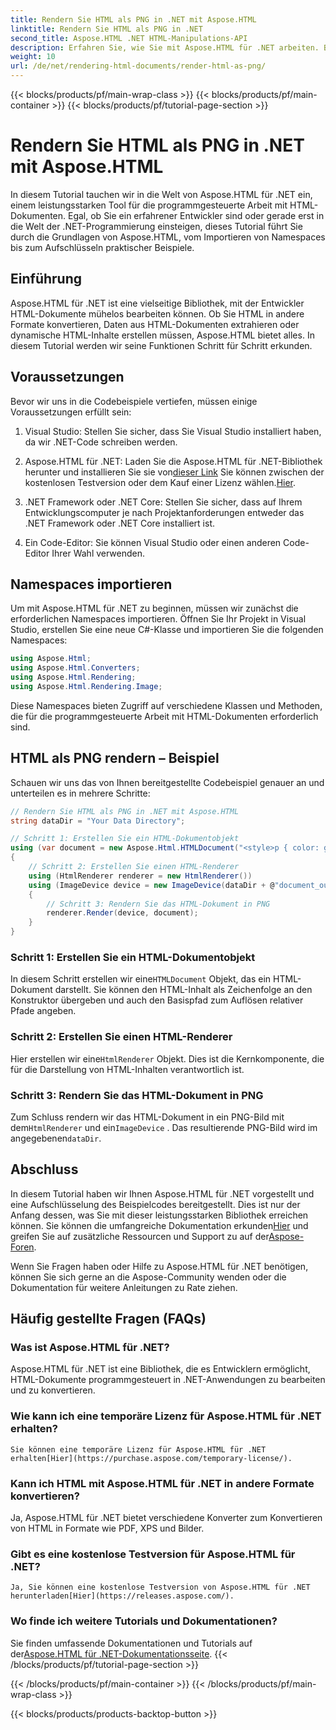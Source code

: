 ```yaml
---
title: Rendern Sie HTML als PNG in .NET mit Aspose.HTML
linktitle: Rendern Sie HTML als PNG in .NET
second_title: Aspose.HTML .NET HTML-Manipulations-API
description: Erfahren Sie, wie Sie mit Aspose.HTML für .NET arbeiten. Bearbeiten Sie HTML, konvertieren Sie es in verschiedene Formate und mehr. Tauchen Sie ein in dieses umfassende Tutorial!
weight: 10
url: /de/net/rendering-html-documents/render-html-as-png/
---
```


{{< blocks/products/pf/main-wrap-class >}}
{{< blocks/products/pf/main-container >}}
{{< blocks/products/pf/tutorial-page-section >}}

# Rendern Sie HTML als PNG in .NET mit Aspose.HTML


In diesem Tutorial tauchen wir in die Welt von Aspose.HTML für .NET ein, einem leistungsstarken Tool für die programmgesteuerte Arbeit mit HTML-Dokumenten. Egal, ob Sie ein erfahrener Entwickler sind oder gerade erst in die Welt der .NET-Programmierung einsteigen, dieses Tutorial führt Sie durch die Grundlagen von Aspose.HTML, vom Importieren von Namespaces bis zum Aufschlüsseln praktischer Beispiele.

## Einführung

Aspose.HTML für .NET ist eine vielseitige Bibliothek, mit der Entwickler HTML-Dokumente mühelos bearbeiten können. Ob Sie HTML in andere Formate konvertieren, Daten aus HTML-Dokumenten extrahieren oder dynamische HTML-Inhalte erstellen müssen, Aspose.HTML bietet alles. In diesem Tutorial werden wir seine Funktionen Schritt für Schritt erkunden.

## Voraussetzungen

Bevor wir uns in die Codebeispiele vertiefen, müssen einige Voraussetzungen erfüllt sein:

1. Visual Studio: Stellen Sie sicher, dass Sie Visual Studio installiert haben, da wir .NET-Code schreiben werden.

2.  Aspose.HTML für .NET: Laden Sie die Aspose.HTML für .NET-Bibliothek herunter und installieren Sie sie von[dieser Link](https://releases.aspose.com/html/net/) Sie können zwischen der kostenlosen Testversion oder dem Kauf einer Lizenz wählen.[Hier](https://purchase.aspose.com/buy).

3. .NET Framework oder .NET Core: Stellen Sie sicher, dass auf Ihrem Entwicklungscomputer je nach Projektanforderungen entweder das .NET Framework oder .NET Core installiert ist.

4. Ein Code-Editor: Sie können Visual Studio oder einen anderen Code-Editor Ihrer Wahl verwenden.

## Namespaces importieren

Um mit Aspose.HTML für .NET zu beginnen, müssen wir zunächst die erforderlichen Namespaces importieren. Öffnen Sie Ihr Projekt in Visual Studio, erstellen Sie eine neue C#-Klasse und importieren Sie die folgenden Namespaces:

```csharp
using Aspose.Html;
using Aspose.Html.Converters;
using Aspose.Html.Rendering;
using Aspose.Html.Rendering.Image;
```

Diese Namespaces bieten Zugriff auf verschiedene Klassen und Methoden, die für die programmgesteuerte Arbeit mit HTML-Dokumenten erforderlich sind.

## HTML als PNG rendern – Beispiel

Schauen wir uns das von Ihnen bereitgestellte Codebeispiel genauer an und unterteilen es in mehrere Schritte:

```csharp
// Rendern Sie HTML als PNG in .NET mit Aspose.HTML
string dataDir = "Your Data Directory";

// Schritt 1: Erstellen Sie ein HTML-Dokumentobjekt
using (var document = new Aspose.Html.HTMLDocument("<style>p { color: green; }</style><p>my first paragraph</p>", @"c:\work\"))
{
    // Schritt 2: Erstellen Sie einen HTML-Renderer
    using (HtmlRenderer renderer = new HtmlRenderer())
    using (ImageDevice device = new ImageDevice(dataDir + @"document_out.png"))
    {
        // Schritt 3: Rendern Sie das HTML-Dokument in PNG
        renderer.Render(device, document);
    }
}
```

### Schritt 1: Erstellen Sie ein HTML-Dokumentobjekt

 In diesem Schritt erstellen wir eine`HTMLDocument` Objekt, das ein HTML-Dokument darstellt. Sie können den HTML-Inhalt als Zeichenfolge an den Konstruktor übergeben und auch den Basispfad zum Auflösen relativer Pfade angeben.

### Schritt 2: Erstellen Sie einen HTML-Renderer

 Hier erstellen wir eine`HtmlRenderer` Objekt. Dies ist die Kernkomponente, die für die Darstellung von HTML-Inhalten verantwortlich ist. 

### Schritt 3: Rendern Sie das HTML-Dokument in PNG

 Zum Schluss rendern wir das HTML-Dokument in ein PNG-Bild mit dem`HtmlRenderer` und ein`ImageDevice` . Das resultierende PNG-Bild wird im angegebenen`dataDir`.

## Abschluss

In diesem Tutorial haben wir Ihnen Aspose.HTML für .NET vorgestellt und eine Aufschlüsselung des Beispielcodes bereitgestellt. Dies ist nur der Anfang dessen, was Sie mit dieser leistungsstarken Bibliothek erreichen können. Sie können die umfangreiche Dokumentation erkunden[Hier](https://reference.aspose.com/html/net/) und greifen Sie auf zusätzliche Ressourcen und Support zu auf der[Aspose-Foren](https://forum.aspose.com/).

Wenn Sie Fragen haben oder Hilfe zu Aspose.HTML für .NET benötigen, können Sie sich gerne an die Aspose-Community wenden oder die Dokumentation für weitere Anleitungen zu Rate ziehen.

## Häufig gestellte Fragen (FAQs)

### Was ist Aspose.HTML für .NET?
   Aspose.HTML für .NET ist eine Bibliothek, die es Entwicklern ermöglicht, HTML-Dokumente programmgesteuert in .NET-Anwendungen zu bearbeiten und zu konvertieren.

### Wie kann ich eine temporäre Lizenz für Aspose.HTML für .NET erhalten?
    Sie können eine temporäre Lizenz für Aspose.HTML für .NET erhalten[Hier](https://purchase.aspose.com/temporary-license/).

### Kann ich HTML mit Aspose.HTML für .NET in andere Formate konvertieren?
   Ja, Aspose.HTML für .NET bietet verschiedene Konverter zum Konvertieren von HTML in Formate wie PDF, XPS und Bilder.

### Gibt es eine kostenlose Testversion für Aspose.HTML für .NET?
    Ja, Sie können eine kostenlose Testversion von Aspose.HTML für .NET herunterladen[Hier](https://releases.aspose.com/).

### Wo finde ich weitere Tutorials und Dokumentationen?
   Sie finden umfassende Dokumentationen und Tutorials auf der[Aspose.HTML für .NET-Dokumentationsseite](https://reference.aspose.com/html/net/).
{{< /blocks/products/pf/tutorial-page-section >}}

{{< /blocks/products/pf/main-container >}}
{{< /blocks/products/pf/main-wrap-class >}}

{{< blocks/products/products-backtop-button >}}
